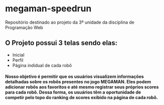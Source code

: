 # megaman-speedrun
Repositório destinado ao projeto da 3ª unidade da disciplina de Programação Web

## O Projeto possui 3 telas sendo elas:
* Inicial
* Perfil
* Página indidual de cada robô

#### Nosso objetivo é permitir que os usuários visualizem informações detalhadas sobre os robôs presentes no jogo MEGAMAN. Eles podem adicionar robôs aos favoritos e até mesmo registrar seus próprios scores para cada robô. Dessa forma, os usuários têm a oportunidade de competir pelo topo do ranking de scores exibido na página de cada robô.
